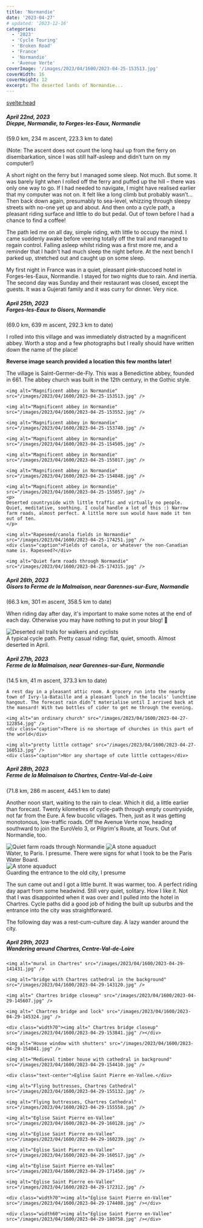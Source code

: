 ```yaml
---
title: 'Normandie'
date: '2023-04-27'
# updated: '2023-12-16'
categories:
  - '2023'
  - 'Cycle Touring'
  - 'Broken Road'
  - 'France'
  - 'Normandie'
  - 'Avenue Verte'
coverImage: '/images/2023/04/1600/2023-04-25-153513.jpg'
coverWidth: 16
coverHeight: 12
excerpt: The deserted lands of Normandie...
---
```


<svelte:head>

<title>
2023 Northern France
</title>
</svelte:head>

<script>
	import Callout from '$lib/components/Callout.svelte'
</script>

<section class="card">	
	<h5>
		April 22nd, 2023
		<br /> Dieppe, Normandie, to Forges-les-Eaux, Normandie
	</h5>
	(59.0 km, 234 m ascent, 223.3 km to date)
	<p>	
	(Note: The ascent does not count the long haul up from the ferry on disembarkation, since I was still half-asleep and didn’t turn on my computer!)
	</p>
	<p>
	A short night on the ferry but I managed some sleep. Not much. But some. It was barely light when I rolled off the ferry and puffed up the hill &ndash; there was only one way to go. If I had needed to navigate, I might have realised earlier that my computer was not on. It felt like a long climb but probably wasn’t… Then back down again, presumably to sea-level, whizzing through sleepy streets with no-one yet up and about. And then onto a cycle path, a pleasant riding surface and little to do but pedal. Out of town before I had a chance to find a coffee!
	</p>
	<p>
	The path led me on all day, simple riding, with little to occupy the mind. I came suddenly awake before veering totally off the trail and managed to regain control. Falling asleep whilst riding was a first more me, and a reminder that I hadn't had much sleep the night before. At the next bench I parked up, stretched out and caught up on some sleep.
	</p>
	<p>
	My first night in France was in a quiet, pleasant pink-stuccoed hotel in Forges-les-Eaux, Normandie. I stayed for two nights due to rain. And inertia. The second day was Sunday and their restaurant was closed, except the guests. It was a Gujerati family and it was curry for dinner. Very nice.
	</p>
</section>

<section class="card">	
	<h5>
		April 25th, 2023
		<br /> Forges-les-Eaux to Gisors, Normandie
	</h5>
	(69.0 km, 639 m ascent, 292.3 km to date)
	<p>
	I rolled into this village and was immediately distracted by a magnificent abbey. Worth a stop and a few photographs but I really should have written down the name of the place!
	</p>
	<Callout>
	<strong>Reverse image search provided a location this few months later!</strong><p/> The village is Saint-Germer-de-Fly. This was a Benedictine abbey, founded in 661. The abbey church was built in the 12th century, in the Gothic style.
	</Callout>
	
	<img alt="Magnificent abbey in Normandie" src="/images/2023/04/1600/2023-04-25-153513.jpg" />
	
	<img alt="Magnificent abbey in Normandie" src="/images/2023/04/1600/2023-04-25-153552.jpg" />
	
	<img alt="Magnificent abbey in Normandie" src="/images/2023/04/1600/2023-04-25-153740.jpg" />
	
	<img alt="Magnificent abbey in Normandie" src="/images/2023/04/1600/2023-04-25-154505.jpg" />
	
	<img alt="Magnificent abbey in Normandie" src="/images/2023/04/1600/2023-04-25-155017.jpg" />
	
	<img alt="Magnificent abbey in Normandie" src="/images/2023/04/1600/2023-04-25-154848.jpg" />
	
	<img alt="Magnificent abbey in Normandie" src="/images/2023/04/1600/2023-04-25-155057.jpg" />
	<p>
	Deserted countryside with little traffic and virtually no people. Quiet, meditative, soothing. I could handle a lot of this :) Narrow farm roads, almost perfect. A little more sun would have made it ten out of ten.
	</p>

    <img alt="Rapeseed/canola fields in Normandie" src="/images/2023/04/1600/2023-04-25-174251.jpg" />
    <div class="caption">Fields of canola, or whatever the non-Canadian name is. Rapeseed?</div>

    <img alt="Quiet farm roads through Normandie" src="/images/2023/04/1600/2023-04-25-174315.jpg" />

</section>

<section class="card">
	<h5>
		April 26th, 2023 <br />
		Gisors to Ferme de la Malmaison, near Garennes-sur-Eure, Normandie
	</h5>
	(66.3 km, 301 m ascent, 358.5 km to date)
	<p>
	When riding day after day, it's important to make some notes at the end of each day. Otherwise you may have nothing to put in your blog! <span class="entity">&#129300;</span>
	</p>
	<img
		alt="Deserted rail trails for walkers and cyclists"
		src="/images/2023/04/1600/2023-04-26-132946.jpg"
	/>
	<div class="caption">
		A typical cycle path. Pretty casual riding: flat, quiet, smooth. Almost deserted in April.
	</div>

</section>

<section class="card">
	<h5>
		April 27th, 2023
		<br /> Ferme de la Malmaison, near Garennes-sur-Eure, Normandie
	</h5>
	(14.5 km, 41 m ascent, 373.3 km to date)

    A rest day in a pleasant attic room. A grocery run into the nearby town of Ivry-la-Bataille and a pleasant lunch in the locals' lunchtime hangout. The forecast rain didn’t materialise until I arrived back at the mansard! With two bottles of cider to get me through the evening.

    <img alt="an ordinary church" src="/images/2023/04/1600/2023-04-27-122854.jpg" />
    <div class="caption">There is no shortage of churches in this part of the world</div>

    <img alt="pretty little cottage" src="/images/2023/04/1600/2023-04-27-160513.jpg" />
    <div class="caption">Nor any shortage of cute little cottages</div>

</section>

<section class="card">
<h5>
	April 28th, 2023
	<br /> Ferme de la Malmaison to Chartres, Centre-Val-de-Loire
</h5>
(71.8 km, 286 m ascent, 445.1 km to date)

Another noon start, waiting to the rain to clear. Which it did, a little earlier than forecast. Twenty kilometres of cycle-path through empty countryside, not far from the Eure. A few bucolic villages. Then, just as it was getting monotonous, low-traffic roads. Off the Avenue Verte now, heading southward to join the EuroVelo 3, or Pilgrim's Route, at Tours. Out of Normandie, too.

<img alt="Quiet farm roads through Normandie" src="/images/2023/04/1600/2023-04-28-132749.jpg" />

<img alt="A stone aquaduct " src="/images/2023/04/1600/2023-04-28-140816.jpg" />
<div class="caption">Water, to Paris. I presume. There were signs for what I took to be the Paris Water Board.</div>

<div class="width60">
	<img alt="A stone aquaduct " src="/images/2023/04/1600/2023-04-28-172413.jpg" />
	<div class="caption">Guarding the entrance to the old city, I presume</div>
</div>

The sun came out and I got a little burnt. It was warmer, too. A perfect riding day apart from some headwind. Still very quiet, solitary. How I like it. Not that I was disappointed when it was over and I pulled into the hotel in Chartres. Cycle paths did a good job of hiding the built up suburbs and the entrance into the city was straightforward.

The following day was a rest-cum-culture day. A lazy wander around the city.

</section>

<section class="card">
	<h5>
		April 29th, 2023
		<br /> Wandering around Chartres, Centre-Val-de-Loire
	</h5>
	
	<img alt="mural in Chartres" src="/images/2023/04/1600/2023-04-29-141431.jpg" />

    <img alt="bridge with Chartres cathedral in the background" src="/images/2023/04/1600/2023-04-29-143120.jpg" />

    <img alt=" Chartres bridge closeup" src="/images/2023/04/1600/2023-04-29-145607.jpg" />

    <img alt=" Chartres bridge and lock" src="/images/2023/04/1600/2023-04-29-145324.jpg" />

    <div class="width70"><img alt=" Chartres bridge closeup" src="/images/2023/04/1600/2023-04-29-153841.jpg" /></div>

    <img alt="House window with shutters" src="/images/2023/04/1600/2023-04-29-154041.jpg" />

    <img alt="Medieval timber house with cathedral in background" src="/images/2023/04/1600/2023-04-29-154410.jpg" />

    <div class="text-center">Eglise Saint Pierre en-Vallee.</div>

    <img alt="Flying buttresses, Chartres Cathedral" src="/images/2023/04/1600/2023-04-29-155132.jpg" />

    <img alt="Flying buttresses, Chartres Cathedral" src="/images/2023/04/1600/2023-04-29-155558.jpg" />

    <img alt="Eglise Saint Pierre en-Vallee" src="/images/2023/04/1600/2023-04-29-160128.jpg" />

    <img alt="Eglise Saint Pierre en-Vallee" src="/images/2023/04/1600/2023-04-29-160239.jpg" />

    <img alt="Eglise Saint Pierre en-Vallee" src="/images/2023/04/1600/2023-04-29-160517.jpg" />

    <img alt="Eglise Saint Pierre en-Vallee" src="/images/2023/04/1600/2023-04-29-171450.jpg" />

    <img alt="Eglise Saint Pierre en-Vallee" src="/images/2023/04/1600/2023-04-29-172312.jpg" />

    <div class="width70"><img alt="Eglise Saint Pierre en-Vallee" src="/images/2023/04/1600/2023-04-29-174408.jpg" /></div>

    <div class="width60"><img alt="Eglise Saint Pierre en-Vallee" src="/images/2023/04/1600/2023-04-29-180758.jpg" /></div>

</section>
